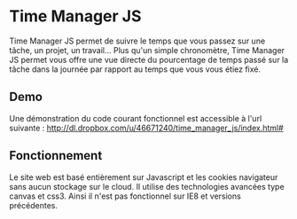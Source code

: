 Time Manager JS
===============

Time Manager JS permet de suivre le temps que vous passez sur une tâche, un projet, un travail... Plus qu'un simple chronomètre, Time Manager JS permet vous offre une vue directe du pourcentage de temps passé sur la tâche dans la journée par rapport au temps que vous vous étiez fixé.

Demo
----
Une démonstration du code courant fonctionnel est accessible à l'url suivante : http://dl.dropbox.com/u/46671240/time_manager_js/index.html#

Fonctionnement
--------------

Le site web est basé entièrement sur Javascript et les cookies navigateur sans aucun stockage sur le cloud.
Il utilise des technologies avancées type canvas et css3. Ainsi il n'est pas fonctionnel sur IE8 et versions précédentes.
